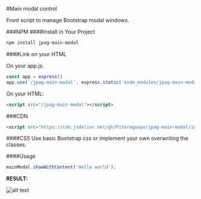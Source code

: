 #Main modal control 

Front script to manage Bootstrap modal windows.

###NPM
####Install in Your Project
```sh
npm install jpag-main-modal
```

####Link on your HTML


On your app.js:
```javascript node
const app = express()
app.use('/jpag-main-modal', express.static('node_modules/jpag-main-modal/index.js'));
```
On your HTML:
```html
<script src="/jpag-main-modal"></script>
```
###CDN
```html
<script src="https://cdn.jsdelivr.net/gh/Piteraguayo/jpag-main-modal/index.js"></script>
```

####CSS
Use basic Bootstrap css or implement your own overwriting the classes.

####Usage

```javascript
mainModal.showWithContent('Hello world');
```

**RESULT:**


![alt text](https://cdn.jsdelivr.net/gh/Piteraguayo/jpag-main-modal/mainModalSimpleMessage.png)

